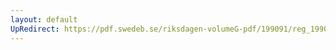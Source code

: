 ```yaml
---
layout: default
UpRedirect: https://pdf.swedeb.se/riksdagen-volumeG-pdf/199091/reg_199091/reg_199091_0811.pdf
---
```

